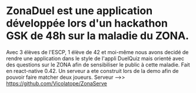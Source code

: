 # ZonaDuel est une application développée lors d'un hackathon GSK de 48h sur la maladie du ZONA. 
Avec 3 élèves de l'ESCP, 1 élève de 42 et moi-même nous avons decidé de rendre une application dans le style de l'appli DuelQuiz mais orienté avec des questions sur le ZONA afin de sensibiliser le public à cette maladie.
Fait en react-native 0.42. Un serveur a ete construit lors de la demo afin de pouvoir faire matcher deux joueurs.
Serveur -->> https://github.com/Vicolatope/ZonaServe
